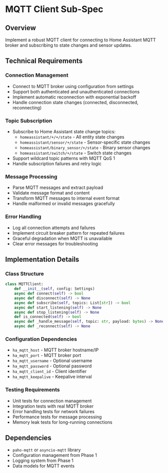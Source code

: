 # MQTT Client Sub-Spec

## Overview

Implement a robust MQTT client for connecting to Home Assistant MQTT broker and subscribing to state changes and sensor updates.

## Technical Requirements

### Connection Management
- Connect to MQTT broker using configuration from settings
- Support both authenticated and unauthenticated connections
- Implement automatic reconnection with exponential backoff
- Handle connection state changes (connected, disconnected, reconnecting)

### Topic Subscription
- Subscribe to Home Assistant state change topics:
  - `homeassistant/+/+/state` - All entity state changes
  - `homeassistant/sensor/+/state` - Sensor-specific state changes
  - `homeassistant/binary_sensor/+/state` - Binary sensor changes
  - `homeassistant/switch/+/state` - Switch state changes
- Support wildcard topic patterns with MQTT QoS 1
- Handle subscription failures and retry logic

### Message Processing
- Parse MQTT messages and extract payload
- Validate message format and content
- Transform MQTT messages to internal event format
- Handle malformed or invalid messages gracefully

### Error Handling
- Log all connection attempts and failures
- Implement circuit breaker pattern for repeated failures
- Graceful degradation when MQTT is unavailable
- Clear error messages for troubleshooting

## Implementation Details

### Class Structure
```python
class MQTTClient:
    def __init__(self, config: Settings)
    async def connect(self) -> bool
    async def disconnect(self) -> None
    async def subscribe(self, topics: List[str]) -> bool
    async def start_listening(self) -> None
    async def stop_listening(self) -> None
    def is_connected(self) -> bool
    async def _handle_message(self, topic: str, payload: bytes) -> None
    async def _reconnect(self) -> None
```

### Configuration Dependencies
- `ha_mqtt_host` - MQTT broker hostname/IP
- `ha_mqtt_port` - MQTT broker port
- `ha_mqtt_username` - Optional username
- `ha_mqtt_password` - Optional password
- `ha_mqtt_client_id` - Client identifier
- `ha_mqtt_keepalive` - Keepalive interval

### Testing Requirements
- Unit tests for connection management
- Integration tests with real MQTT broker
- Error handling tests for network failures
- Performance tests for message processing
- Memory leak tests for long-running connections

## Dependencies

- `paho-mqtt` or `asyncio-mqtt` library
- Configuration management from Phase 1
- Logging system from Phase 1
- Data models for MQTT events
